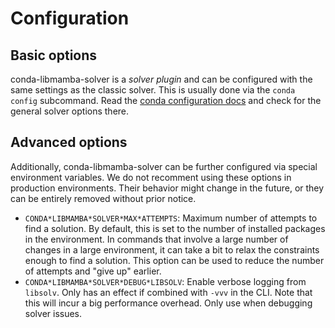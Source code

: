 # Configuration

## Basic options

conda-libmamba-solver is a *solver plugin* and can be configured with the same settings as the classic solver. This is usually done via the `conda config` subcommand. Read the [conda configuration docs](https://docs.conda.io/projects/conda/en/stable/configuration.html) and check for the general solver options there.

## Advanced options

Additionally, conda-libmamba-solver can be further configured via special environment variables.
We do not recomment using these options in production environments. Their behavior might change in the future, or they can be entirely removed without prior notice.

* `CONDA*LIBMAMBA*SOLVER*MAX*ATTEMPTS`: Maximum number of attempts to find a solution. By default, this is set to the number of installed packages in the environment. In commands that involve a large number of changes in a large environment, it can take a bit to relax the constraints enough to find a solution. This option can be used to reduce the number of attempts and "give up" earlier.
* `CONDA*LIBMAMBA*SOLVER*DEBUG*LIBSOLV`: Enable verbose logging from `libsolv`. Only has an effect if combined with `-vvv` in the CLI. Note that this will incur a big performance overhead. Only use when debugging solver issues.
